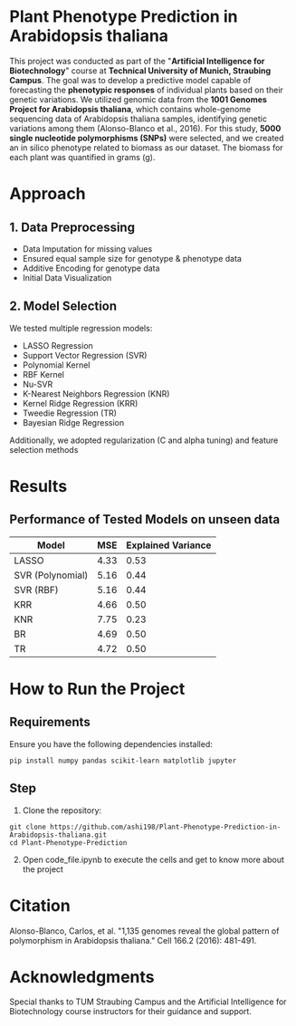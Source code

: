 # Plant Phenotype Prediction in Arabidopsis thaliana
This project was conducted as part of the "**Artificial Intelligence for Biotechnology**" course at **Technical University of Munich, Straubing Campus**. The goal was to develop a predictive model capable of forecasting the **phenotypic responses** of individual plants based on their genetic variations.
We utilized genomic data from the **1001 Genomes Project for Arabidopsis thaliana**, which contains whole-genome sequencing data of Arabidopsis thaliana samples, identifying genetic variations among them (Alonso-Blanco et al., 2016). For this study, **5000 single nucleotide polymorphisms (SNPs)** were selected, and we created an in silico phenotype related to biomass as our dataset. The biomass for each plant was quantified in grams (g).

# Approach
## 1. Data Preprocessing
* Data Imputation for missing values
* Ensured equal sample size for genotype & phenotype data
* Additive Encoding for genotype data
* Initial Data Visualization
## 2. Model Selection
We tested multiple regression models:
* LASSO Regression
* Support Vector Regression (SVR)
* Polynomial Kernel
* RBF Kernel
* Nu-SVR
* K-Nearest Neighbors Regression (KNR)
* Kernel Ridge Regression (KRR)
* Tweedie Regression (TR)
* Bayesian Ridge Regression <br>

Additionally, we adopted regularization (C and alpha tuning) and feature selection methods

# Results
## Performance of Tested Models on unseen data 
**Model**  |  **MSE**  | Explained Variance
------------- | ------------- | -------------
LASSO  | 4.33 | 0.53
SVR (Polynomial)  | 5.16 | 0.44
SVR (RBF)  | 5.16 | 0.44
KRR  | 4.66 | 0.50
KNR  | 7.75 | 0.23
BR  | 4.69 | 0.50
TR  | 4.72 | 0.50

# How to Run the Project
## Requirements
Ensure you have the following dependencies installed:
```
pip install numpy pandas scikit-learn matplotlib jupyter
```
## Step
1. Clone the repository:
```
git clone https://github.com/ashi198/Plant-Phenotype-Prediction-in-Arabidopsis-thaliana.git
cd Plant-Phenotype-Prediction
```
2. Open code_file.ipynb to execute the cells and get to know more about the project

# Citation
Alonso-Blanco, Carlos, et al. "1,135 genomes reveal the global pattern of polymorphism in Arabidopsis thaliana." Cell 166.2 (2016): 481-491.

# Acknowledgments
Special thanks to TUM Straubing Campus and the Artificial Intelligence for Biotechnology course instructors for their guidance and support.
